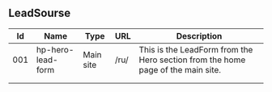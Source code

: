 ## LeadSourse

| Id  | Name              | Type      | URL  | Description                                                                     |
| --- | ----------------- | --------- | ---- | ------------------------------------------------------------------------------- |
| 001 | hp-hero-lead-form | Main site | /ru/ | This is the LeadForm from the Hero section from the home page of the main site. |
|     |                   |           |      |                                                                                 |
|     |                   |           |      |                                                                                 |
